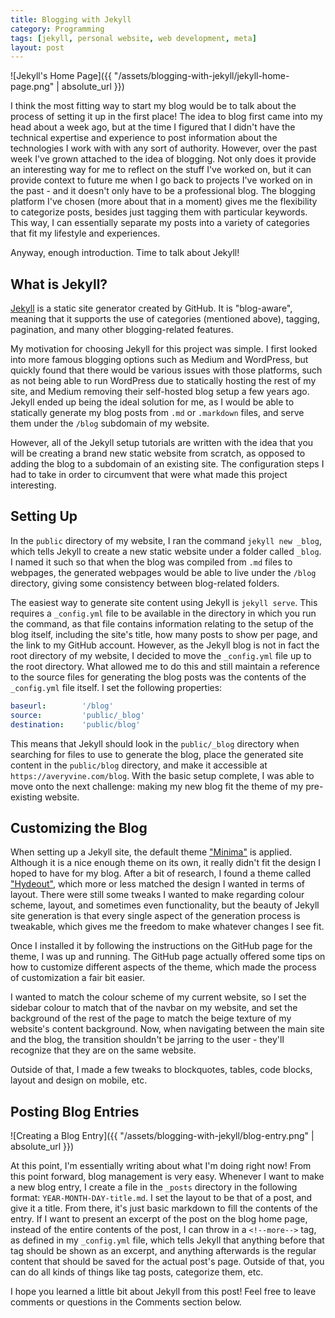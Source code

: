 ```yaml
---
title: Blogging with Jekyll
category: Programming
tags: [jekyll, personal website, web development, meta]
layout: post
---
```


![Jekyll's Home Page]({{ "/assets/blogging-with-jekyll/jekyll-home-page.png" | absolute_url }})

I think the most fitting way to start my blog would be to talk about the process of setting it up in the first place! The idea to blog first came into my head about a week ago, but at the time I figured that I didn't have the technical expertise and experience to post information about the technologies I work with with any sort of authority.<!--more--> However, over the past week I've grown attached to the idea of blogging. Not only does it provide an interesting way for me to reflect on the stuff I've worked on, but it can provide context to future me when I go back to projects I've worked on in the past - and it doesn't only have to be a professional blog. The blogging platform I've chosen (more about that in a moment) gives me the flexibility to categorize posts, besides just tagging them with particular keywords. This way, I can essentially separate my posts into a variety of categories that fit my lifestyle and experiences.

Anyway, enough introduction. Time to talk about Jekyll!

## What is Jekyll?

[Jekyll](https://jekyllrb.com) is a static site generator created by GitHub. It is "blog-aware", meaning that it supports the use of categories (mentioned above), tagging, pagination, and many other blogging-related features.

My motivation for choosing Jekyll for this project was simple. I first looked into more famous blogging options such as Medium and WordPress, but quickly found that there would be various issues with those platforms, such as not being able to run WordPress due to statically hosting the rest of my site, and Medium removing their self-hosted blog setup a few years ago. Jekyll ended up being the ideal solution for me, as I would be able to statically generate my blog posts from `.md` or `.markdown` files, and serve them under the `/blog` subdomain of my website.

However, all of the Jekyll setup tutorials are written with the idea that you will be creating a brand new static website from scratch, as opposed to adding the blog to a subdomain of an existing site. The configuration steps I had to take in order to circumvent that were what made this project interesting.

## Setting Up

In the `public` directory of my website, I ran the command `jekyll new _blog`, which tells Jekyll to create a new static website under a folder called `_blog`. I named it such so that when the blog was compiled from `.md` files to webpages, the generated webpages would be able to live under the `/blog` directory, giving some consistency between blog-related folders.

The easiest way to generate site content using Jekyll is `jekyll serve`. This requires a `_config.yml` file to be available in the directory in which you run the command, as that file contains information relating to the setup of the blog itself, including the site's title, how many posts to show per page, and the link to my GitHub account. However, as the Jekyll blog is not in fact the root directory of my website, I decided to move the `_config.yml` file up to the root directory. What allowed me to do this and still maintain a reference to the source files for generating the blog posts was the contents of the `_config.yml` file itself. I set the following properties:

```yml
baseurl:        '/blog'
source:         'public/_blog'
destination:    'public/blog'
```

This means that Jekyll should look in the `public/_blog` directory when searching for files to use to generate the blog, place the generated site content in the `public/blog` directory, and make it accessible at `https://averyvine.com/blog`. With the basic setup complete, I was able to move onto the next challenge: making my new blog fit the theme of my pre-existing website.

## Customizing the Blog

When setting up a Jekyll site, the default theme ["Minima"](https://jekyll.github.io/minima/) is applied. Although it is a nice enough theme on its own, it really didn't fit the design I hoped to have for my blog. After a bit of research, I found a theme called ["Hydeout"](https://fongandrew.github.io/hydeout/), which more or less matched the design I wanted in terms of layout. There were still some tweaks I wanted to make regarding colour scheme, layout, and sometimes even functionality, but the beauty of Jekyll site generation is that every single aspect of the generation process is tweakable, which gives me the freedom to make whatever changes I see fit.

Once I installed it by following the instructions on the GitHub page for the theme, I was up and running. The GitHub page actually offered some tips on how to customize different aspects of the theme, which made the process of customization a fair bit easier.

I wanted to match the colour scheme of my current website, so I set the sidebar colour to match that of the navbar on my website, and set the background of the rest of the page to match the beige texture of my website's content background. Now, when navigating between the main site and the blog, the transition shouldn't be jarring to the user - they'll recognize that they are on the same website.

Outside of that, I made a few tweaks to blockquotes, tables, code blocks, layout and design on mobile, etc.

## Posting Blog Entries

![Creating a Blog Entry]({{ "/assets/blogging-with-jekyll/blog-entry.png" | absolute_url }})

At this point, I'm essentially writing about what I'm doing right now! From this point forward, blog management is very easy. Whenever I want to make a new blog entry, I create a file in the `_posts` directory in the following format: `YEAR-MONTH-DAY-title.md`. I set the layout to be that of a post, and give it a title. From there, it's just basic markdown to fill the contents of the entry. If I want to present an excerpt of the post on the blog home page, instead of the entire contents of the post, I can throw in a `<!--more-->` tag, as defined in my `_config.yml` file, which tells Jekyll that anything before that tag should be shown as an excerpt, and anything afterwards is the regular content that should be saved for the actual post's page. Outside of that, you can do all kinds of things like tag posts, categorize them, etc.

I hope you learned a little bit about Jekyll from this post! Feel free to leave comments or questions in the Comments section below.
